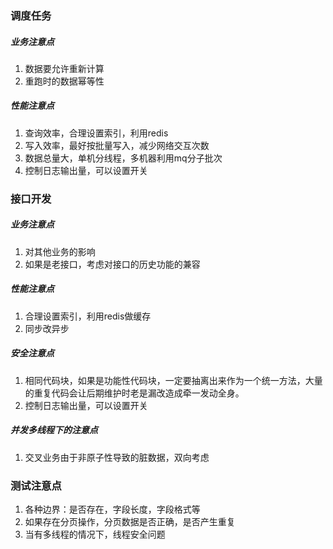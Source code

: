 ### 调度任务
##### 业务注意点
1. 数据要允许重新计算
2. 重跑时的数据幂等性
##### 性能注意点
1. 查询效率，合理设置索引，利用redis
2. 写入效率，最好按批量写入，减少网络交互次数
3. 数据总量大，单机分线程，多机器利用mq分子批次
4. 控制日志输出量，可以设置开关


### 接口开发
##### 业务注意点
1. 对其他业务的影响
2. 如果是老接口，考虑对接口的历史功能的兼容
##### 性能注意点
1. 合理设置索引，利用redis做缓存
2. 同步改异步
##### 安全注意点
1. 相同代码块，如果是功能性代码块，一定要抽离出来作为一个统一方法，大量的重复代码会让后期维护时老是漏改造成牵一发动全身。
5. 控制日志输出量，可以设置开关

##### 并发多线程下的注意点
1. 交叉业务由于非原子性导致的脏数据，双向考虑

### 测试注意点
1. 各种边界：是否存在，字段长度，字段格式等
2. 如果存在分页操作，分页数据是否正确，是否产生重复
3. 当有多线程的情况下，线程安全问题